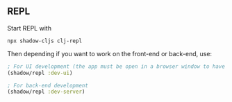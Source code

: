 ## REPL

Start REPL with
```
npx shadow-cljs clj-repl
```

Then depending if you want to work on the front-end or back-end, use:
```clojure
; For UI development (the app must be open in a browser window to have the JS runtime to connect to)
(shadow/repl :dev-ui)

; For back-end development
(shadow/repl :dev-server)
```
